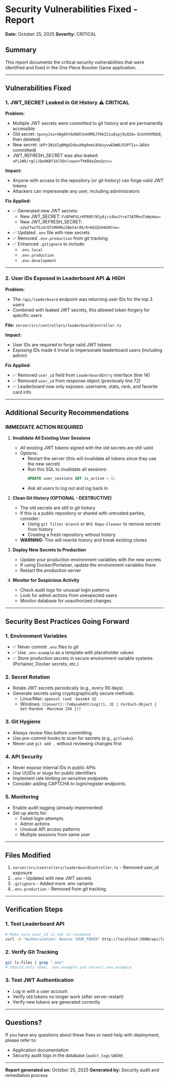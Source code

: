 # Security Vulnerabilities Fixed - Report

**Date:** October 25, 2025
**Severity:** CRITICAL

## Summary

This report documents the critical security vulnerabilities that were identified and fixed in the One Piece Booster Game application.

---

## Vulnerabilities Fixed

### 1. JWT_SECRET Leaked in Git History ⚠️ CRITICAL

**Problem:**
- Multiple JWT secrets were committed to git history and are permanently accessible
- Old secret: `tpxnyJxu+kNg0VtAX8Uh3okRMSJTHkZ11uQspj9LNIA=` (committed, then deleted)
- New secret: `iKPrZW1XIq0Mg02douXHg9emL0G6zyvwEbWB/D3PTIs=` (also committed)
- JWT_REFRESH_SECRET was also leaked: `xPi2W9/rgCiJQo8KBf1bl5Ovlxwuo+ThKB4aZmsQzcc=`

**Impact:**
- Anyone with access to the repository (or git history) can forge valid JWT tokens
- Attackers can impersonate any user, including administrators

**Fix Applied:**
- ✅ Generated new JWT secrets:
  - New JWT_SECRET: `FzBFWFVLrKP88P/N1y6jri4boJtrw73ATMnnToWyHws=`
  - New JWT_REFRESH_SECRET: `o2w2TwzTSiOrDTxMkM6zZQeS4/d6/8+KEdZe94G9Cno=`
- ✅ Updated `.env` file with new secrets
- ✅ Removed `.env.production` from git tracking
- ✅ Enhanced `.gitignore` to include:
  - `.env.local`
  - `.env.production`
  - `.env.development`

---

### 2. User IDs Exposed in Leaderboard API ⚠️ HIGH

**Problem:**
- The `/api/leaderboard` endpoint was returning user IDs for the top 3 users
- Combined with leaked JWT secrets, this allowed token forgery for specific users

**File:** `server/src/controllers/leaderboardController.ts`

**Impact:**
- User IDs are required to forge valid JWT tokens
- Exposing IDs made it trivial to impersonate leaderboard users (including admin)

**Fix Applied:**
- ✅ Removed `user_id` field from `LeaderboardEntry` interface (line 14)
- ✅ Removed `user_id` from response object (previously line 72)
- ✅ Leaderboard now only exposes: username, stats, rank, and favorite card info

---

## Additional Security Recommendations

### IMMEDIATE ACTION REQUIRED

1. **Invalidate All Existing User Sessions**
   - All existing JWT tokens signed with the old secrets are still valid
   - Options:
     - Restart the server (this will invalidate all tokens since they use the new secret)
     - Run this SQL to invalidate all sessions:
       ```sql
       UPDATE user_sessions SET is_active = 0;
       ```
     - Ask all users to log out and log back in

2. **Clean Git History (OPTIONAL - DESTRUCTIVE)**
   - The old secrets are still in git history
   - If this is a public repository or shared with untrusted parties, consider:
     - Using `git filter-branch` or `BFG Repo-Cleaner` to remove secrets from history
     - Creating a fresh repository without history
   - **WARNING:** This will rewrite history and break existing clones

3. **Deploy New Secrets to Production**
   - Update your production environment variables with the new secrets
   - If using Docker/Portainer, update the environment variables there
   - Restart the production server

4. **Monitor for Suspicious Activity**
   - Check audit logs for unusual login patterns
   - Look for admin actions from unexpected users
   - Monitor database for unauthorized changes

---

## Security Best Practices Going Forward

### 1. Environment Variables
- ✅ Never commit `.env` files to git
- ✅ Use `.env.example` as a template with placeholder values
- ✅ Store production secrets in secure environment variable systems (Portainer, Docker secrets, etc.)

### 2. Secret Rotation
- Rotate JWT secrets periodically (e.g., every 90 days)
- Generate secrets using cryptographically secure methods:
  - Linux/Mac: `openssl rand -base64 32`
  - Windows: `[Convert]::ToBase64String((1..32 | ForEach-Object { Get-Random -Maximum 256 }))`

### 3. Git Hygiene
- Always review files before committing
- Use pre-commit hooks to scan for secrets (e.g., `gitleaks`)
- Never use `git add .` without reviewing changes first

### 4. API Security
- Never expose internal IDs in public APIs
- Use UUIDs or slugs for public identifiers
- Implement rate limiting on sensitive endpoints
- Consider adding CAPTCHA to login/register endpoints

### 5. Monitoring
- Enable audit logging (already implemented)
- Set up alerts for:
  - Failed login attempts
  - Admin actions
  - Unusual API access patterns
  - Multiple sessions from same user

---

## Files Modified

1. `server/src/controllers/leaderboardController.ts` - Removed user_id exposure
2. `.env` - Updated with new JWT secrets
3. `.gitignore` - Added more .env variants
4. `.env.production` - Removed from git tracking

---

## Verification Steps

### 1. Test Leaderboard API
```bash
# Make sure user_id is not in response
curl -H "Authorization: Bearer YOUR_TOKEN" http://localhost:5000/api/leaderboard
```

### 2. Verify Git Tracking
```bash
git ls-files | grep ".env"
# Should only show: .env.example and server/.env.example
```

### 3. Test JWT Authentication
- Log in with a user account
- Verify old tokens no longer work (after server restart)
- Verify new tokens are generated correctly

---

## Questions?

If you have any questions about these fixes or need help with deployment, please refer to:
- Application documentation
- Security audit logs in the database (`audit_logs` table)

---

**Report generated on:** October 25, 2025
**Generated by:** Security audit and remediation process
